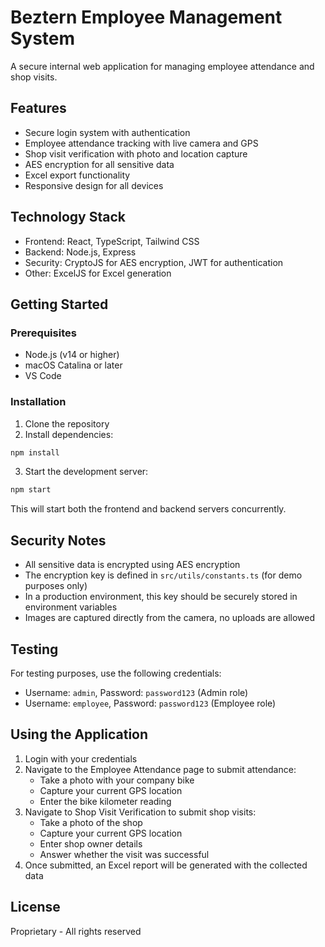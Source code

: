 # Beztern Employee Management System

A secure internal web application for managing employee attendance and shop visits.

## Features

- Secure login system with authentication
- Employee attendance tracking with live camera and GPS
- Shop visit verification with photo and location capture
- AES encryption for all sensitive data
- Excel export functionality
- Responsive design for all devices

## Technology Stack

- Frontend: React, TypeScript, Tailwind CSS
- Backend: Node.js, Express
- Security: CryptoJS for AES encryption, JWT for authentication
- Other: ExcelJS for Excel generation

## Getting Started

### Prerequisites

- Node.js (v14 or higher)
- macOS Catalina or later
- VS Code

### Installation

1. Clone the repository
2. Install dependencies:

```bash
npm install
```

3. Start the development server:

```bash
npm start
```

This will start both the frontend and backend servers concurrently.

## Security Notes

- All sensitive data is encrypted using AES encryption
- The encryption key is defined in `src/utils/constants.ts` (for demo purposes only)
- In a production environment, this key should be securely stored in environment variables
- Images are captured directly from the camera, no uploads are allowed

## Testing

For testing purposes, use the following credentials:

- Username: `admin`, Password: `password123` (Admin role)
- Username: `employee`, Password: `password123` (Employee role)

## Using the Application

1. Login with your credentials
2. Navigate to the Employee Attendance page to submit attendance:
   - Take a photo with your company bike
   - Capture your current GPS location
   - Enter the bike kilometer reading
3. Navigate to Shop Visit Verification to submit shop visits:
   - Take a photo of the shop
   - Capture your current GPS location
   - Enter shop owner details
   - Answer whether the visit was successful
4. Once submitted, an Excel report will be generated with the collected data

## License

Proprietary - All rights reserved